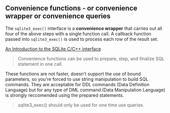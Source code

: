 ## Convenience functions - or convenience wrapper or convenience queries

The `sqlite3_exec()` interface is a __convenience wrapper__ that carries out all four
of the above steps with a single function call. A callback function passed into 
`sqlite3_exec()` is used to process each row of the result set.

[An Introduction to the SQLite C/C++ interface](https://www.sqlite.org/cintro.html)

> Convenience functions can be used to prepare, step, and finalize SQL statement
in one call.

These functions are not faster, doesn't support the use of bound parameters, so
you're forced to use string manipulation to build SQL commands. They are 
acceptable for DDL commands (Data Definition Language) but for any type of DML 
command (Data Manipulation Language) is strongly reccomended using the prepared 
statements.

> sqlite3_exec() should only be used  for one time use queries.
